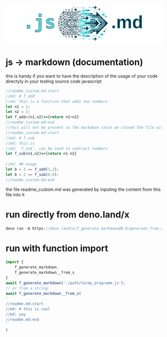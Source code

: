 ![js_to_markdown logo](./logo_wide.png)

# js -> markdown (documentation)
this is handy if you want to have the description of the usage of your code directyly in your testing source code
javascript
```javascript
//readme_custom.md:start
//md: # f_add 
//md: this is a function that adds two numbers
let n1 = 1;
let n2 = 2;
let f_add=(n1,n2)=>{return n1+n2}
//readme_custom.md:end
//this will not be present in the markdown since we closed the file with [filename.md]:end
//readme_custom.md:start
//md: # f_sub
//md: this is 
//md: `f_sub`, can be used to subtract numbers
let f_sub(n1,n2)=>{return n1-n2}

//md: ## usage
let b = 3 == f_add(1,2);
let b = 2 == f_sub(8,6);
//readme_custom.md:end
```

the file readme_custom.md was generated by inputing the content from this file into it


# run directly from deno.land/x
```javascript
deno run -A https://deno.land/x/f_generate_markdown@0.8/generate_from_console_argument.js my_js_file.js
```

# run with function import 
```javascript
import {
    f_generate_markdown, 
    f_generate_markdown__from_s
}
await f_generate_markdown('./path/to/my_programm.js');
// or from a string
await f_generate_markdown__from_s(
`
//readme.md:start
//md: # this is cool
//md: yay
//readme.md:end
`
)
```